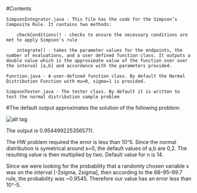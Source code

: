 #Contents

	SimpsonIntegrator.java - This file has the code for the Simpson’s Composite Rule. It contains two methods: 
	
		checkConditions() - checks to ensure the necessary conditions are met to apply Simpson’s rule

		integrate() - takes the parameter values for the endpoints, the number of evaluations, and a user defined function class. It outputs a double value which is the approximate value of the function over over the interval [a,b] and accordance with the parameters provided.

	Function.java - A user-defined function class. By default the Normal Distribution Function with mu=0, sigma=1 is provided.

	SimpsonTester.java - The tester class. By default it is written to test the normal distribution sample problem 

#The default output approximates the solution of the following problem:

![alt tag](https://github.com/sgtb3/Approximation-Methods/SimpsonSolver/Sample_Question.png)

The output is 0.9544992253565711.

The HW problem required the error is less than 10^5. Since the normal distribution is symetrical around x=0, the default values of a,b are 0,2. The resulting value is then multiplied by two. Default value for n is 14.

Since we were looking for the probability that a randomly chosen variable x was on the interval [-2sigma, 2sigma], then according to the 68–95–99.7 rule, the probability was ~0.9545. Therefore our value has an error less than 10^-5.


